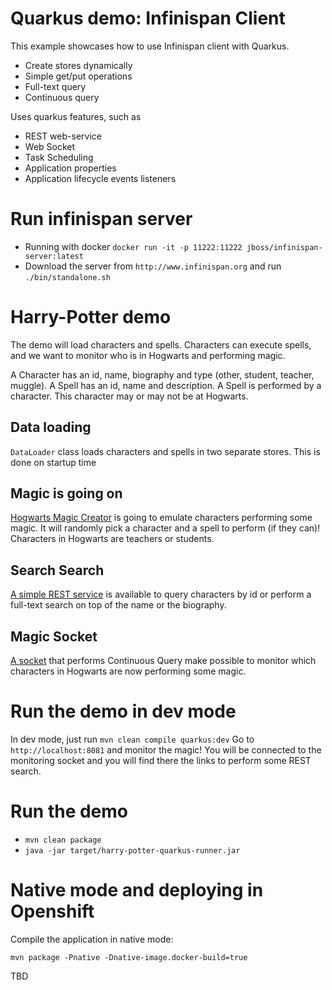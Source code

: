 # Quarkus demo: Infinispan Client

This example showcases how to use Infinispan client with Quarkus.
* Create stores dynamically
* Simple get/put operations
* Full-text query
* Continuous query

Uses quarkus features, such as
* REST web-service
* Web Socket
* Task Scheduling
* Application properties
* Application lifecycle events listeners

# Run infinispan server

- Running with docker `docker run -it -p 11222:11222 jboss/infinispan-server:latest`
- Download the server from `http://www.infinispan.org` and run `./bin/standalone.sh`

# Harry-Potter demo

The demo will load characters and spells. Characters can execute spells, and we want to monitor who is in
Hogwarts and performing magic.

A Character has an id, name, biography and type (other, student, teacher, muggle).
A Spell has an id, name and description.
A Spell is performed by a character. This character may or may not be at Hogwarts.

## Data loading
`DataLoader` class loads characters and spells in two separate stores.
This is done on startup time

## Magic is going on
[Hogwarts Magic Creator](src/main/java/org/acme/infinispanclient/service/HogwartsMagicCreator.java) is going to emulate
characters performing some magic. It will randomly pick a character and a spell to perform (if they can)!
Characters in Hogwarts are teachers or students. 

## Search Search
[A simple REST service](src/main/java/org/acme/infinispanclient/CharactersResource.java) is available to query
characters by id or perform a full-text search on top of the name or the biography. 

## Magic Socket
[A socket](src/main/java/org/acme/infinispanclient/HogwartsMagicSocket.java) that performs Continuous Query make possible to
monitor which characters in Hogwarts are now performing some magic.

# Run the demo in dev mode
In dev mode, just run `mvn clean compile quarkus:dev`
Go to `http://localhost:8081` and monitor the magic!
You will be connected to the monitoring socket and you will find there the links to perform some REST search.

# Run the demo 

- `mvn clean package`
- `java -jar target/harry-potter-quarkus-runner.jar`

# Native mode and deploying in Openshift
Compile the application in native mode:

`mvn package -Pnative -Dnative-image.docker-build=true`

TBD


